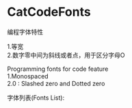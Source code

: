 # CatCodeFonts

编程字体特性<br>

1.等宽<br>
2.数字零中间为斜线或者点，用于区分字母O<br>

Programming fonts for code feature<br>
1.Monospaced<br>
2.0 : Slashed zero and Dotted zero<br>

字体列表(Fonts List):<br>
